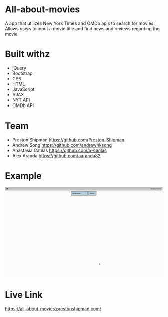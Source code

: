 # All-about-movies

A app that utilizes New York Times and OMDb apis to search for movies.
Allows users to input a movie title and find news and reviews regarding the movie.

# Built withz
- jQuery
- Bootstrap
- CSS
- HTML
- JavaScript
- AJAX
- NYT API
- OMDb API

# Team
- Preston Shipman https://github.com/Preston-Shipman
- Andrew Song https://github.com/andrewhksong
- Anastasia Canlas https://github.com/a-canlas
- Alex Aranda https://github.com/aaranda82

# Example
![](allAboutMovies.gif)

# Live Link
https://all-about-movies.prestonshipman.com/

